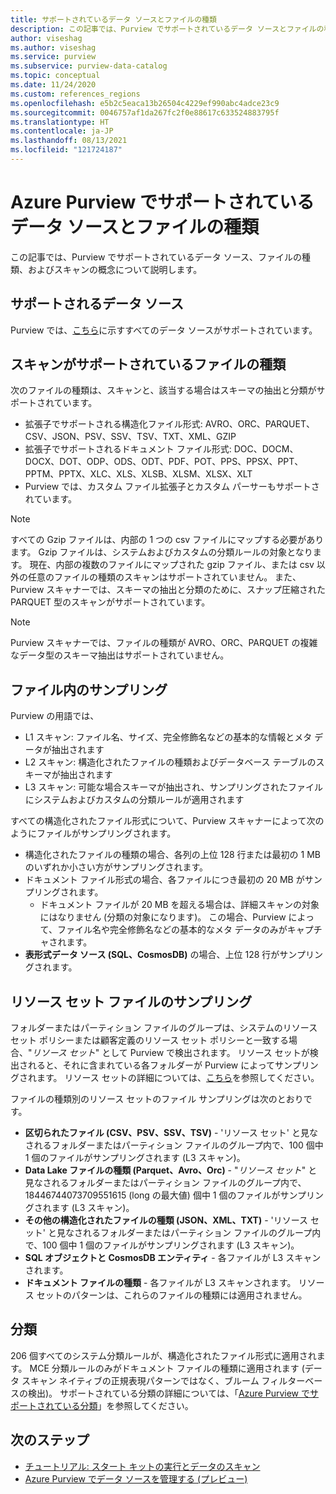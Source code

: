 ```yaml
---
title: サポートされているデータ ソースとファイルの種類
description: この記事では、Purview でサポートされているデータ ソースとファイルの種類に関する概念について説明します。
author: viseshag
ms.author: viseshag
ms.service: purview
ms.subservice: purview-data-catalog
ms.topic: conceptual
ms.date: 11/24/2020
ms.custom: references_regions
ms.openlocfilehash: e5b2c5eaca13b26504c4229ef990abc4adce23c9
ms.sourcegitcommit: 0046757af1da267fc2f0e88617c633524883795f
ms.translationtype: HT
ms.contentlocale: ja-JP
ms.lasthandoff: 08/13/2021
ms.locfileid: "121724187"
---
```

# <a name="supported-data-sources-and-file-types-in-azure-purview"></a>Azure Purview でサポートされているデータ ソースとファイルの種類

この記事では、Purview でサポートされているデータ ソース、ファイルの種類、およびスキャンの概念について説明します。

## <a name="supported-data-sources"></a>サポートされるデータ ソース

Purview では、[こちら](purview-connector-overview.md)に示すすべてのデータ ソースがサポートされています。

## <a name="file-types-supported-for-scanning"></a>スキャンがサポートされているファイルの種類

次のファイルの種類は、スキャンと、該当する場合はスキーマの抽出と分類がサポートされています。

- 拡張子でサポートされる構造化ファイル形式: AVRO、ORC、PARQUET、CSV、JSON、PSV、SSV、TSV、TXT、XML、GZIP
- 拡張子でサポートされるドキュメント ファイル形式: DOC、DOCM、DOCX、DOT、ODP、ODS、ODT、PDF、POT、PPS、PPSX、PPT、PPTM、PPTX、XLC、XLS、XLSB、XLSM、XLSX、XLT
- Purview では、カスタム ファイル拡張子とカスタム パーサーもサポートされています。
 
> [!Note]
> すべての Gzip ファイルは、内部の 1 つの csv ファイルにマップする必要があります。 Gzip ファイルは、システムおよびカスタムの分類ルールの対象となります。 現在、内部の複数のファイルにマップされた gzip ファイル、または csv 以外の任意のファイルの種類のスキャンはサポートされていません。 また、Purview スキャナーでは、スキーマの抽出と分類のために、スナップ圧縮された PARQUET 型のスキャンがサポートされています。 

> [!Note]
> Purview スキャナーでは、ファイルの種類が AVRO、ORC、PARQUET の複雑なデータ型のスキーマ抽出はサポートされていません。   

## <a name="sampling-within-a-file"></a>ファイル内のサンプリング

Purview の用語では、
- L1 スキャン: ファイル名、サイズ、完全修飾名などの基本的な情報とメタ データが抽出されます
- L2 スキャン: 構造化されたファイルの種類およびデータベース テーブルのスキーマが抽出されます
- L3 スキャン: 可能な場合スキーマが抽出され、サンプリングされたファイルにシステムおよびカスタムの分類ルールが適用されます

すべての構造化されたファイル形式について、Purview スキャナーによって次のようにファイルがサンプリングされます。

- 構造化されたファイルの種類の場合、各列の上位 128 行または最初の 1 MB のいずれか小さい方がサンプリングされます。
- ドキュメント ファイル形式の場合、各ファイルにつき最初の 20 MB がサンプリングされます。
    - ドキュメント ファイルが 20 MB を超える場合は、詳細スキャンの対象にはなりません (分類の対象になります)。 この場合、Purview によって、ファイル名や完全修飾名などの基本的なメタ データのみがキャプチャされます。
- **表形式データ ソース (SQL、CosmosDB)** の場合、上位 128 行がサンプリングされます。 

## <a name="resource-set-file-sampling"></a>リソース セット ファイルのサンプリング

フォルダーまたはパーティション ファイルのグループは、システムのリソース セット ポリシーまたは顧客定義のリソース セット ポリシーと一致する場合、"*リソース セット*" として Purview で検出されます。 リソース セットが検出されると、それに含まれている各フォルダーが Purview によってサンプリングされます。 リソース セットの詳細については、[こちら](concept-resource-sets.md)を参照してください。

ファイルの種類別のリソース セットのファイル サンプリングは次のとおりです。

- **区切られたファイル (CSV、PSV、SSV、TSV)** - 'リソース セット' と見なされるフォルダーまたはパーティション ファイルのグループ内で、100 個中 1 個のファイルがサンプリングされます (L3 スキャン)。
- **Data Lake ファイルの種類 (Parquet、Avro、Orc)** - "*リソース セット*" と見なされるフォルダーまたはパーティション ファイルのグループ内で、18446744073709551615 (long の最大値) 個中 1 個のファイルがサンプリングされます (L3 スキャン)。
- **その他の構造化されたファイルの種類 (JSON、XML、TXT)** - 'リソース セット' と見なされるフォルダーまたはパーティション ファイルのグループ内で、100 個中 1 個のファイルがサンプリングされます (L3 スキャン)。
- **SQL オブジェクトと CosmosDB エンティティ** - 各ファイルが L3 スキャンされます。
- **ドキュメント ファイルの種類** - 各ファイルが L3 スキャンされます。 リソース セットのパターンは、これらのファイルの種類には適用されません。

## <a name="classification"></a>分類

206 個すべてのシステム分類ルールが、構造化されたファイル形式に適用されます。 MCE 分類ルールのみがドキュメント ファイルの種類に適用されます (データ スキャン ネイティブの正規表現パターンではなく、ブルーム フィルターベースの検出)。 サポートされている分類の詳細については、「[Azure Purview でサポートされている分類](supported-classifications.md)」を参照してください。

## <a name="next-steps"></a>次のステップ

- [チュートリアル: スタート キットの実行とデータのスキャン](tutorial-scan-data.md)
- [Azure Purview でデータ ソースを管理する (プレビュー)](manage-data-sources.md)
